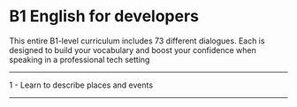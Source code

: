 # B1 English for developers

This entire B1-level curriculum includes 73 different dialogues. Each is designed to build your vocabulary and boost your confidence when speaking in a professional tech setting

---

1 - Learn to describe places and events

---
